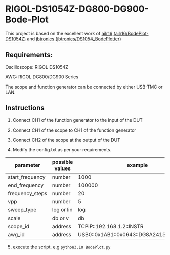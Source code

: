 # RIGOL-DS1054Z-DG800-DG900-Bode-Plot

This project is based on the excellent work of [ailr16](https://github.com/ailr16) [(ailr16/BodePlot-DS1054Z)](https://github.com/ailr16/BodePlot-DS1054Z) and [jbtronics](https://github.com/jbtronics) [(jbtronics/DS1054_BodePlotter)](https://github.com/jbtronics/DS1054_BodePlotter)

## Requirements: ##
Oscilloscope: RIGOL DS1054Z

AWG: RIGOL DG800/DG900 Series

The scope and function generator can be connected by either USB-TMC or LAN.

## Instructions ##
1. Connect CH1 of the function generator to the input of the DUT
2. Connect CH1 of the scope to CH1 of the function generator
3. Connect CH2 of the scope at the output of the DUT

4. Modify the config.txt as per your requirements.

| parameter | possible values | example |
| ------------- | ------------- | ------------- |
| start_frequency  | number  | 1000 |
| end_frequency  | number  | 100000 |
| frequency_steps  | number  | 20 |
| vpp  | number  | 5 |
| sweep_type  | log or lin  | log |
| scale  | db or v  | db |
| scope_id  | address  | TCPIP::192.168.1.2::INSTR |
| awg_id  | address  | USB0::0x1AB1::0x0643::DG8A24131337::INSTR |

5. execute the script. e.g `python3.10 BodePlot.py`
